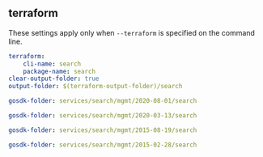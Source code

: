
## terraform

These settings apply only when `--terraform` is specified on the command line.

``` yaml $(terraform)
terraform:
    cli-name: search
    package-name: search
clear-output-folder: true
output-folder: $(terraform-output-folder)/search
```

``` yaml $(tag) == 'package-2020-08' && $(terraform)
gosdk-folder: services/search/mgmt/2020-08-01/search
```

``` yaml $(tag) == 'package-2020-03' && $(terraform)
gosdk-folder: services/search/mgmt/2020-03-13/search
```

``` yaml $(tag) == 'package-2015-08' && $(terraform)
gosdk-folder: services/search/mgmt/2015-08-19/search
```

``` yaml $(tag) == 'package-2015-02' && $(terraform)
gosdk-folder: services/search/mgmt/2015-02-28/search
```
